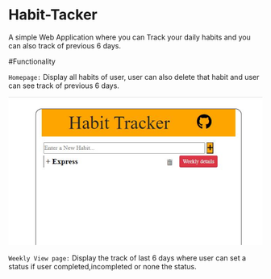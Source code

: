# Habit-Tacker
A simple Web Application where you can Track your daily habits and you can also track of previous 6 days.

#Functionality

` Homepage: `
  Display all habits of user, user can also delete that habit and user can see track of         previous 6 days.
  
  ![Homepage](/images/Homepage.JPG)
  
` Weekly View page: `
  Display the track of last 6 days where user can set a status if user completed,incompleted   or none the status.





